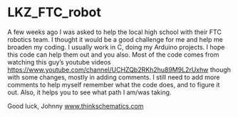 # LKZ_FTC_robot
A few weeks ago I was asked to help the local high school with their FTC robotics team.  I thought it would be a good challenge for me and help me broaden my coding.  I usually work in C, doing my Arduino projects.  I hope this code can help them out and you also.  Most of the code comes from watching this guy’s youtube videos https://www.youtube.com/channel/UCHZQb2RKh2hu89M9L2rUxhw
though with some changes, mostly in adding comments.  I still need to add more comments to help myself remember what the code does, and to figure it out.  Also, it helps you to see what path I am/was taking.  

Good luck,
Johnny
www.thinkschematics.com
